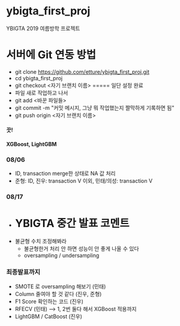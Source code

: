 # ybigta_first_proj
YBIGTA 2019 여름방학 프로젝트

# 서버에 Git 연동 방법
- git clone https://github.com/etture/ybigta_first_proj.git
- cd ybigta_first_proj
- git checkout <자기 브랜치 이름>
===== 일단 설정 완료
- 파일 새로 작업하고 나서
- git add <바꾼 파일들>
- git commit -m "커밋 메시지, 그냥 뭐 작업했는지 짤막하게 기록하면 됨"
- git push origin <자기 브랜치 이름>
#### 끗!

#### XGBoost, LightGBM 

### 08/06
- ID, transaction merge한 상태로 NA 값 처리
- 준형: ID, 진우: transaction V 이외, 민태/의성: transaction V


### 08/17
- # YBIGTA 중간 발표 코멘트
- 불균형 수치 조정해봐라
	* 불균형한거 처리 안 하면 성능이 안 좋게 나올 수 있다
	* oversampling / undersampling

### 최종발표까지
- SMOTE 로 oversampling 해보기 (민태)
- Column 줄여야 할 것 같다 (진우, 준형)
- F1 Score 확인하는 코드 (진우)
- RFECV (민태)
	--> 1, 2번 둘다 해서 XGBoost 적용까지
- LightGBM / CatBoost (진우)
